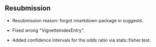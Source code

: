 ## Resubmission

- Resubmission reason: forgot rmarkdown package in suggests.

- Fixed wrong "VignetteIndexEntry".

- Added confidence intervals for the odds ratio via stats::fisher.test.
